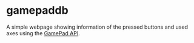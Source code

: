 # gamepaddb

A simple webpage showing information of the pressed buttons and used axes using the [GamePad API](https://developer.mozilla.org/en-US/docs/Web/API/Gamepad_API/Using_the_Gamepad_API).
